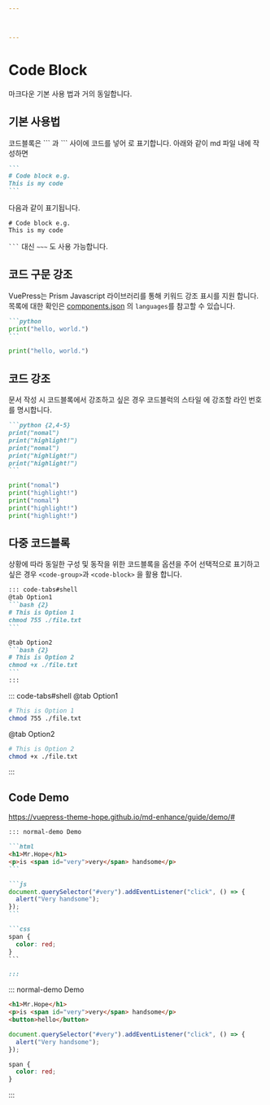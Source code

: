 ```yaml
---



---
```


# Code Block

마크다운 기본 사용 법과 거의 동일합니다.

## 기본 사용법
코드블록은 \``` 과 \``` 사이에 코드를 넣어 로 표기합니다. 아래와 같이 md 파일 내에 작성하면

~~~md
```
# Code block e.g.
This is my code
```
~~~


다음과 같이 표기됩니다.
```
# Code block e.g.
This is my code
```

<code>```</code> 대신 <code>~~~</code> 도 사용 가능합니다.

## 코드 구문 강조
VuePress는 Prism Javascript 라이브러리를 통해 키워드 강조 표시를 지원 합니다. 목록에 대한 확인은 [components.json](https://github.com/PrismJS/prism/blob/master/components.json) 의 `languages`를 참고할 수 있습니다.

~~~md
```python
print("hello, world.")
```
~~~

```python
print("hello, world.")
```

## 코드 강조
문서 작성 시 코드블록에서 강조하고 싶은 경우 코드블럭의 스타일 에 강조할 라인 번호를 명시합니다.

~~~md
```python {2,4-5}
print("nomal")
print("highlight!")
print("nomal")
print("highlight!")
print("highlight!")
```
~~~

```python {2,4-5}
print("nomal")
print("highlight!")
print("nomal")
print("highlight!")
print("highlight!")
```

## 다중 코드블록
상황에 따라 동일한 구성 및 동작을 위한 코드블록을 옵션을 주어 선택적으로 표기하고 싶은 경우 `<code-group>`과 `<code-block>` 을 활용 합니다.

~~~md
::: code-tabs#shell
@tab Option1
```bash {2}
# This is Option 1
chmod 755 ./file.txt
```

@tab Option2
```bash {2}
# This is Option 2
chmod +x ./file.txt
```
:::
~~~

::: code-tabs#shell
@tab Option1
```bash {2}
# This is Option 1
chmod 755 ./file.txt
```

@tab Option2
```bash {2}
# This is Option 2
chmod +x ./file.txt
```
:::

## Code Demo

<https://vuepress-theme-hope.github.io/md-enhance/guide/demo/#>
~~~md
::: normal-demo Demo

```html
<h1>Mr.Hope</h1>
<p>is <span id="very">very</span> handsome</p>
```

```js
document.querySelector("#very").addEventListener("click", () => {
  alert("Very handsome");
});
```

```css
span {
  color: red;
}
```

:::
~~~

::: normal-demo Demo

```html
<h1>Mr.Hope</h1>
<p>is <span id="very">very</span> handsome</p>
<button>hello</button>
```

```js
document.querySelector("#very").addEventListener("click", () => {
  alert("Very handsome");
});
```

```css
span {
  color: red;
}
```

:::